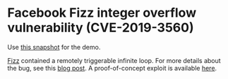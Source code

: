 # Facebook Fizz integer overflow vulnerability (CVE-2019-3560)

Use [this snapshot](https://downloads.lgtm.com/snapshots/cpp/facebook/fizz/facebookincubator_fizz_cpp-srcVersion_c69ad1baf3f04620393ebadc3eedd130b74f4023-dist_odasa-lgtm-2019-01-13-f9dca2a-universal.zip) for the demo.

[Fizz](https://github.com/facebookincubator/fizz) contained a remotely triggerable infinite loop. For more details about the bug, see this [blog post](https://securitylab.github.com/research/facebook-fizz-CVE-2019-3560). A proof-of-concept exploit is available [here](https://github.com/github/securitylab/tree/95c0bcc670f3b3d98a4d578f8993f8138092b94f/SecurityExploits/Facebook/Fizz/CVE-2019-3560).
